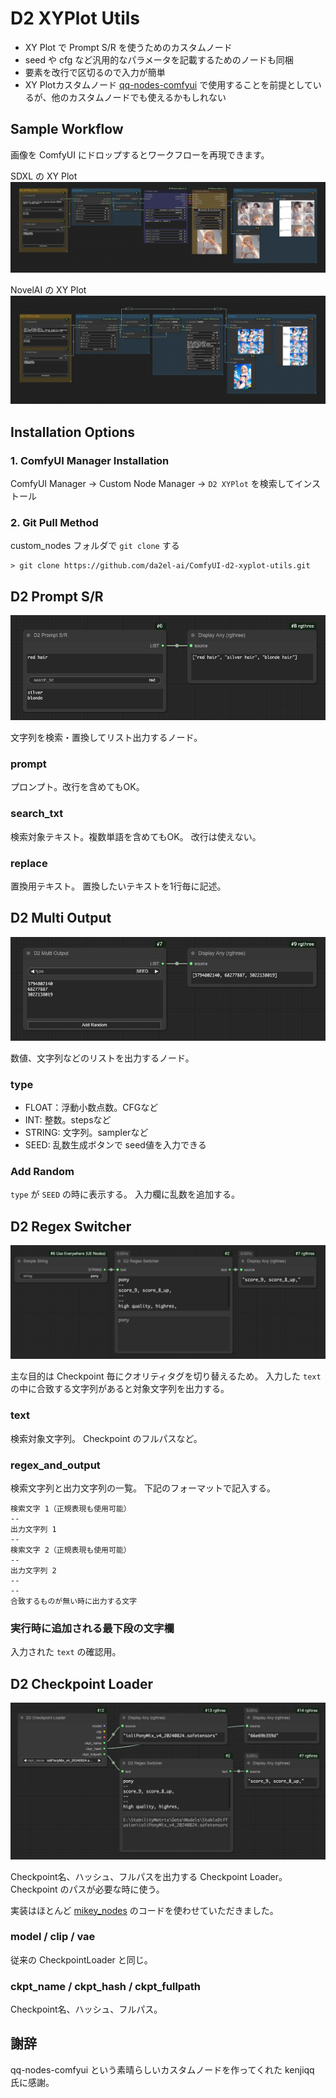 # D2 XYPlot Utils

- XY Plot で Prompt S/R を使うためのカスタムノード
- seed や cfg など汎用的なパラメータを記載するためのノードも同梱
- 要素を改行で区切るので入力が簡単
- XY Plotカスタムノード [qq-nodes-comfyui](https://github.com/kenjiqq/qq-nodes-comfyui) で使用することを前提としているが、他のカスタムノードでも使えるかもしれない

## Sample Workflow
画像を ComfyUI にドロップするとワークフローを再現できます。

SDXL の XY Plot
<a href="./img/XYPlot_SDXL_20240920.png"><img src="./img/XYPlot_SDXL_20240920.png"></a>

NovelAI の XY Plot
<a href="./img/XYPlot_NAI_20240920.png"><img src="./img/XYPlot_NAI_20240920.png"></a>



## Installation Options

### 1. ComfyUI Manager Installation
ComfyUI Manager → Custom Node Manager → `D2 XYPlot` を検索してインストール

### 2. Git Pull Method
custom_nodes フォルダで `git clone` する
```
> git clone https://github.com/da2el-ai/ComfyUI-d2-xyplot-utils.git
```


## D2 Prompt S/R

<img src="./img/prompt_sr.png">

文字列を検索・置換してリスト出力するノード。

### prompt
プロンプト。改行を含めてもOK。

### search_txt
検索対象テキスト。複数単語を含めてもOK。
改行は使えない。

### replace
置換用テキスト。
置換したいテキストを1行毎に記述。

## D2 Multi Output

<img src="./img/multi.png">

数値、文字列などのリストを出力するノード。

### type
- FLOAT：浮動小数点数。CFGなど
- INT: 整数。stepsなど
- STRING: 文字列。samplerなど
- SEED: 乱数生成ボタンで seed値を入力できる

### Add Random

`type` が `SEED` の時に表示する。
入力欄に乱数を追加する。


## D2 Regex Switcher

<img src="./img/regex_switcher.png">

主な目的は Checkpoint 毎にクオリティタグを切り替えるため。
入力した `text` の中に合致する文字列があると対象文字列を出力する。

### text
検索対象文字列。
Checkpoint のフルパスなど。

### regex_and_output
検索文字列と出力文字列の一覧。
下記のフォーマットで記入する。

```
検索文字 1（正規表現も使用可能）
--
出力文字列 1
--
検索文字 2（正規表現も使用可能）
--
出力文字列 2
--
--
合致するものが無い時に出力する文字
```

### 実行時に追加される最下段の文字欄

入力された `text` の確認用。


## D2 Checkpoint Loader

<img src="./img/checkpoint_loader.png">

Checkpoint名、ハッシュ、フルパスを出力する Checkpoint Loader。
Checkpoint のパスが必要な時に使う。

実装はほとんど [mikey_nodes](https://github.com/bash-j/mikey_nodes) のコードを使わせていただきました。

### model / clip / vae
従来の CheckpointLoader と同じ。

### ckpt_name / ckpt_hash / ckpt_fullpath
Checkpoint名、ハッシュ、フルパス。


## 謝辞
qq-nodes-comfyui という素晴らしいカスタムノードを作ってくれた kenjiqq 氏に感謝。
